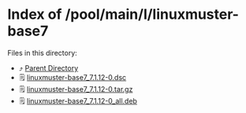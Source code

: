 
# Index of /pool/main/l/linuxmuster-base7
Files in this directory:
- ⤴ [Parent Directory](../)
- 🗒 [linuxmuster-base7_7.1.12-0.dsc](linuxmuster-base7_7.1.12-0.dsc)
- 🗒 [linuxmuster-base7_7.1.12-0.tar.gz](linuxmuster-base7_7.1.12-0.tar.gz)
- 🗒 [linuxmuster-base7_7.1.12-0_all.deb](linuxmuster-base7_7.1.12-0_all.deb)
